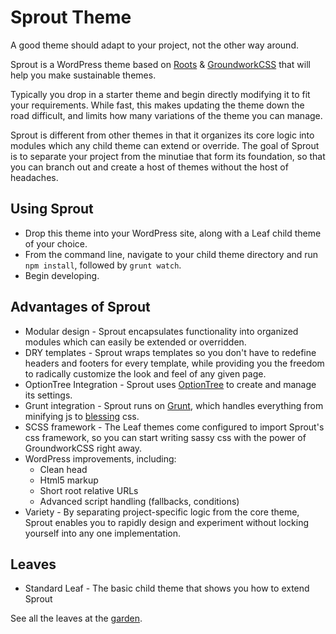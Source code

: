 Sprout Theme
====
A good theme should adapt to your project, not the other way around.

Sprout is a WordPress theme based on [Roots](https://github.com/roots/roots) & [GroundworkCSS](http://groundworkcss.github.io) that will help you make sustainable themes.

Typically you drop in a starter theme and begin directly modifying it to fit your requirements. While fast, this
makes updating the theme down the road difficult, and limits how many variations of the theme you can manage.

Sprout is different from other themes in that it organizes its core logic into modules which any child theme 
can extend or override. The goal of Sprout is to separate your project from the minutiae that form its foundation,
so that you can branch out and create a host of themes without the host of headaches. 

Using Sprout
----
* Drop this theme into your WordPress site, along with a Leaf child theme of your choice.
* From the command line, navigate to your child theme directory and run `npm install`, followed by `grunt watch`.
* Begin developing.

Advantages of Sprout
----
* Modular design - Sprout encapsulates functionality into organized modules which can easily be extended or overridden.
* DRY templates - Sprout wraps templates so you don't have to redefine headers and footers for every template, while providing you the freedom to radically customize the look and feel of any given page.
* OptionTree Integration - Sprout uses [OptionTree](https://github.com/valendesigns/option-tree) to create and manage its settings.
* Grunt integration - Sprout runs on [Grunt](http://gruntjs.com/), which handles everything from minifying js to [blessing](http://blesscss.com/) css.
* SCSS framework - The Leaf themes come configured to import Sprout's css framework, so you can start writing sassy css with the power of GroundworkCSS right away.
* WordPress improvements, including:
  * Clean head
  * Html5 markup
  * Short root relative URLs
  * Advanced script handling (fallbacks, conditions)
* Variety - By separating project-specific logic from the core theme, Sprout enables you to rapidly design and experiment without locking yourself into any one implementation.

Leaves
----
* Standard Leaf - The basic child theme that shows you how to extend Sprout

See all the leaves at the [garden](https://github.com/bnpdesigngroup/sprout-garden).